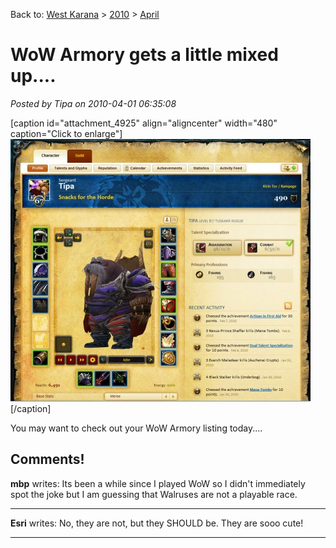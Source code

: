 Back to: [West Karana](/posts/westkarana.md) > [2010](/posts/2010/westkarana.md) > [April](./westkarana.md)
# WoW Armory gets a little mixed up....

*Posted by Tipa on 2010-04-01 06:35:08*

[caption id="attachment\_4925" align="aligncenter" width="480" caption="Click to enlarge"][![](../../../uploads/2010/04/Fullscreen-capture-412010-72522-AM-480x420.jpg "A Tuskarr?")](../../../uploads/2010/04/Fullscreen-capture-412010-72522-AM.jpg)[/caption]

You may want to check out your WoW Armory listing today....

## Comments!

**mbp** writes: Its been a while since I played WoW so I didn't immediately spot the joke but I am guessing that Walruses are not a playable race.

---

**Esri** writes: No, they are not, but they SHOULD be. They are sooo cute!

---

